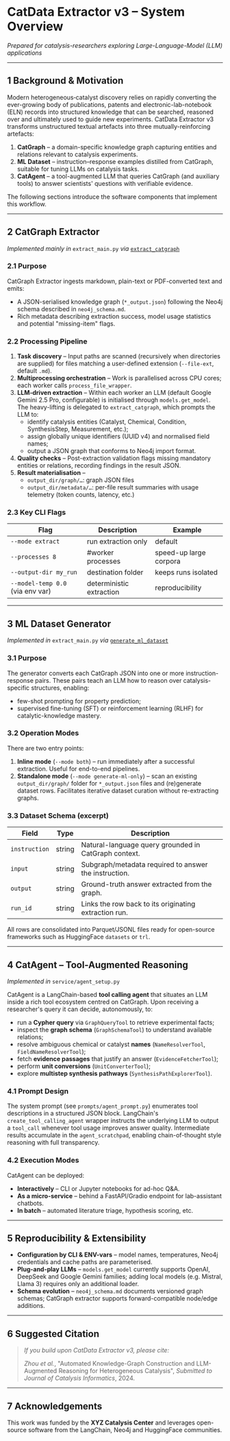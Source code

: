 # CatData Extractor v3 – System Overview

*Prepared for catalysis-researchers exploring Large-Language-Model (LLM) applications*

---

## 1  Background & Motivation
Modern heterogeneous‐catalyst discovery relies on rapidly converting the ever-growing body of publications, patents and electronic-lab-notebook (ELN) records into structured knowledge that can be searched, reasoned over and ultimately used to guide new experiments.  CatData Extractor v3 transforms unstructured textual artefacts into three mutually-reinforcing artefacts:

1. **CatGraph** – a domain-specific knowledge graph capturing entities and relations relevant to catalysis experiments.
2. **ML Dataset** – instruction–response examples distilled from CatGraph, suitable for tuning LLMs on catalysis tasks.
3. **CatAgent** – a tool-augmented LLM that queries CatGraph (and auxiliary tools) to answer scientists' questions with verifiable evidence.

The following sections introduce the software components that implement this workflow.

---

## 2  CatGraph Extractor
*Implemented mainly in* `extract_main.py` *via* [`extract_catgraph`](../tools/cat_graph/catgraph_extractor.py)

### 2.1 Purpose
CatGraph Extractor ingests markdown, plain-text or PDF-converted text and emits:
* A JSON-serialised knowledge graph (`*_output.json`) following the Neo4j schema described in `neo4j_schema.md`.
* Rich metadata describing extraction success, model usage statistics and potential "missing-item" flags.

### 2.2 Processing Pipeline
1. **Task discovery** – Input paths are scanned (recursively when directories are supplied) for files matching a user-defined extension (`--file-ext`, default `.md`).
2. **Multiprocessing orchestration** – Work is parallelised across CPU cores; each worker calls `process_file_wrapper`.
3. **LLM‐driven extraction** – Within each worker an LLM (default Google Gemini 2.5 Pro, configurable) is initialised through `models.get_model`.  The heavy-lifting is delegated to `extract_catgraph`, which prompts the LLM to:
   * identify catalysis entities (Catalyst, Chemical, Condition, SynthesisStep, Measurement, etc.);
   * assign globally unique identifiers (UUID v4) and normalised field names;
   * output a JSON graph that conforms to Neo4j import format.
4. **Quality checks** – Post-extraction validation flags missing mandatory entities or relations, recording findings in the result JSON.
5. **Result materialisation** – 
   * `output_dir/graph/…`: graph JSON files
   * `output_dir/metadata/…`: per-file result summaries with usage telemetry (token counts, latency, etc.)

### 2.3 Key CLI Flags
| Flag | Description | Example |
|------|-------------|---------|
| `--mode extract` | run extraction only | default |
| `--processes 8` | #worker processes | speed-up large corpora |
| `--output-dir my_run` | destination folder | keeps runs isolated |
| `--model-temp 0.0` (via env var) | deterministic extraction | reproducibility |

---

## 3  ML Dataset Generator
*Implemented in* `extract_main.py` *via* [`generate_ml_dataset`](../tools/ml_dataset/generate_dataset.py)

### 3.1 Purpose
The generator converts each CatGraph JSON into one or more instruction-response pairs.  These pairs teach an LLM how to reason over catalysis-specific structures, enabling:
* few-shot prompting for property prediction;
* supervised fine-tuning (SFT) or reinforcement learning (RLHF) for catalytic-knowledge mastery.

### 3.2 Operation Modes
There are two entry points:

1. **Inline mode** (`--mode both`) – run immediately after a successful extraction.  Useful for end-to-end pipelines.
2. **Standalone mode** (`--mode generate-ml-only`) – scan an existing `output_dir/graph/` folder for `*_output.json` files and (re)generate dataset rows.  Facilitates iterative dataset curation without re-extracting graphs.

### 3.3 Dataset Schema (excerpt)
| Field | Type | Description |
|-------|------|-------------|
| `instruction` | string | Natural-language query grounded in CatGraph context. |
| `input` | string | Subgraph/metadata required to answer the instruction. |
| `output` | string | Ground-truth answer extracted from the graph. |
| `run_id` | string | Links the row back to its originating extraction run. |

All rows are consolidated into Parquet/JSONL files ready for open-source frameworks such as HuggingFace `datasets` or `trl`.

---

## 4  CatAgent – Tool-Augmented Reasoning
*Implemented in* `service/agent_setup.py`

CatAgent is a LangChain-based **tool calling agent** that situates an LLM inside a rich tool ecosystem centred on CatGraph.  Upon receiving a researcher's query it can decide, autonomously, to:
* run a **Cypher query** via `GraphQueryTool` to retrieve experimental facts;
* inspect the **graph schema** (`GraphSchemaTool`) to understand available relations;
* resolve ambiguous chemical or catalyst **names** (`NameResolverTool`, `FieldNameResolverTool`);
* fetch **evidence passages** that justify an answer (`EvidenceFetcherTool`);
* perform **unit conversions** (`UnitConverterTool`);
* explore **multistep synthesis pathways** (`SynthesisPathExplorerTool`).

### 4.1 Prompt Design
The system prompt (see `prompts/agent_prompt.py`) enumerates tool descriptions in a structured JSON block.  LangChain's `create_tool_calling_agent` wrapper instructs the underlying LLM to output a `tool_call` whenever tool usage improves answer quality.  Intermediate results accumulate in the `agent_scratchpad`, enabling chain-of-thought style reasoning with full transparency.

### 4.2 Execution Modes
CatAgent can be deployed:
* **Interactively** – CLI or Jupyter notebooks for ad-hoc Q&A.
* **As a micro-service** – behind a FastAPI/Gradio endpoint for lab-assistant chatbots.
* **In batch** – automated literature triage, hypothesis scoring, etc.

---

## 5  Reproducibility & Extensibility
* **Configuration by CLI & ENV-vars** – model names, temperatures, Neo4j credentials and cache paths are parameterised.
* **Plug-and-play LLMs** – `models.get_model` currently supports OpenAI, DeepSeek and Google Gemini families; adding local models (e.g. Mistral, Llama 3) requires only an additional loader.
* **Schema evolution** – `neo4j_schema.md` documents versioned graph schemas; CatGraph extractor supports forward-compatible node/edge additions.

---

## 6  Suggested Citation
> *If you build upon CatData Extractor v3, please cite:*
>
> *Zhou et al.*, "Automated Knowledge-Graph Construction and LLM-Augmented Reasoning for Heterogeneous Catalysis", *Submitted to Journal of Catalysis Informatics*, 2024.

---

## 7  Acknowledgements
This work was funded by the **XYZ Catalysis Center** and leverages open-source software from the LangChain, Neo4j and HuggingFace communities. 